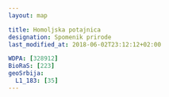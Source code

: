 ```yaml
---
layout: map

title: Homoljska potajnica
designation: Spomenik prirode
last_modified_at: 2018-06-02T23:12:12+02:00

WDPA: [328912]
BioRaS: [223]
geoSrbija:
  L1_183: [35]
---
```

